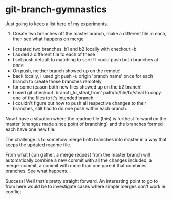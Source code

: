 # git-branch-gymnastics

Just going to keep a list here of my experiments..

1. Create two branches off the master branch, make a different file in each, then see what happens on merge

- I created two branches, b1 and b2 locally with checkout -b
- I added a different file to each of these
- I set push.default to matching to see if I could push both branches at once
- On push, neither branch showed up on the remote!
- back locally, I used git push -u origin 'branch name' once for each branch to create those branches remotely
- for some reason both new files showed up on the b2 branch!
- I used git checkout 'branch_to_steal_from' path/to/file/to/steal to copy one of the files to it's intended branch
- I couldn't figure out how to push all respective changes to their branches, still had to do one push within each branch.

Now I have a situation where the readme file (this) is furthest forward on the master (changes made since point of branching) and the branches formed each have one new file.

The challenge is to somehow merge both branches into master in a way that keeps the updated readme file.

From what I can gather, a merge request from the master branch will automatically combine a new commit with all the changes included, a merge-commit, a commit with more than one parent that combines branches. See what happens...

Success! Well that's pretty straight forward. An interesting point to go to from here would be to investigate cases where simple merges don't work ie. conflict
